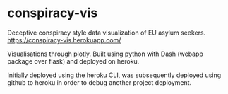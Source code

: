 # conspiracy-vis
Deceptive conspiracy style data visualization of EU asylum seekers.
https://conspiracy-vis.herokuapp.com/

Visualisations through plotly.
Built using python with Dash (webapp package over flask) and deployed on heroku.

Initially deployed using the heroku CLI, was subsequently deployed using github to heroku in order to debug another project deployment.
